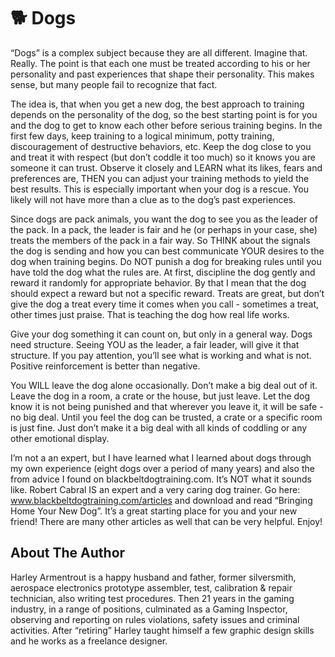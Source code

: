 # 🐕 Dogs

“Dogs” is a complex subject because they are all different. Imagine that. Really. The point is
that each one must be treated according to his or her personality and past experiences that
shape their personality. This makes sense, but many people fail to recognize that fact.

The idea is, that when you get a new dog, the best approach to training depends on the
personality of the dog, so the best starting point is for you and the dog to get to know each
other before serious training begins. In the first few days, keep training to a logical minimum,
potty training, discouragement of destructive behaviors, etc. Keep the dog close to you and
treat it with respect (but don’t coddle it too much) so it knows you are someone it can trust.
Observe it closely and LEARN what its likes, fears and preferences are, THEN you can adjust
your training methods to yield the best results. This is especially important when your dog is a
rescue. You likely will not have more than a clue as to the dog’s past experiences.

Since dogs are pack animals, you want the dog to see you as the leader of the pack. In a pack,
the leader is fair and he (or perhaps in your case, she) treats the members of the pack in a fair
way. So THINK about the signals the dog is sending and how you can best communicate YOUR
desires to the dog when training begins. Do NOT punish a dog for breaking rules until you
have told the dog what the rules are. At first, discipline the dog gently and reward it randomly
for appropriate behavior. By that I mean that the dog should expect a reward but not a
specific reward. Treats are great, but don’t give the dog a treat every time it comes when you
call - sometimes a treat, other times just praise. That is teaching the dog how real life works.

Give your dog something it can count on, but only in a general way. Dogs need structure.
Seeing YOU as the leader, a fair leader, will give it that structure. If you pay attention, you’ll
see what is working and what is not. Positive reinforcement is better than negative.

You WILL leave the dog alone occasionally. Don’t make a big deal out of it. Leave the dog in a
room, a crate or the house, but just leave. Let the dog know it is not being punished and that
wherever you leave it, it will be safe - no big deal. Until you feel the dog can be trusted, a
crate or a specific room is just fine. Just don’t make it a big deal with all kinds of coddling or
any other emotional display.

I’m not a an expert, but I have learned what I learned about dogs through my own experience
(eight dogs over a period of many years) and also the from advice I found on
blackbeltdogtraining.com. It’s NOT what it sounds like. Robert Cabral IS an expert and a very
caring dog trainer. Go here: www.blackbeltdogtraining.com/articles and download and read
“Bringing Home Your New Dog”. It’s a great starting place for you and your new friend! There
are many other articles as well that can be very helpful. Enjoy!

## About The Author

Harley Armentrout is a happy husband and father, former silversmith, aerospace electronics
prototype assembler, test, calibration & repair technician, also writing test procedures. Then
21 years in the gaming industry, in a range of positions, culminated as a Gaming Inspector,
observing and reporting on rules violations, safety issues and criminal activities. After
“retiring” Harley taught himself a few graphic design skills and he works as a freelance
designer.
